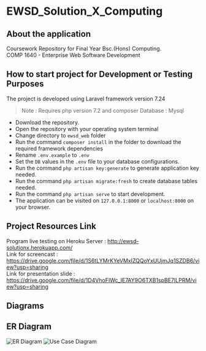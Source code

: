 # EWSD_Solution_X_Computing
## About the application
Coursework Repository for Final Year Bsc.(Hons) Computing.<br>
COMP 1640 - Enterprise Web Software Development
 
## How to start project for Development or Testing Purposes
 The project is developed using Laravel framework version 7.24 
 > Note : Requires php version 7.2 and composer
 > Database : Mysql <br>
 - Download the repository.
 - Open the repository with your operating system terminal
 - Change directory to `ewsd_web` folder
 - Run the command `composer install` in the folder to download the required framework dependencies
 - Rename `.env.example` to `.env`
 - Set the `DB` values in the `.env` file to your database configurations.
 - Run the command `php artisan key:generate` to generate application key needed.
 - Run the command `php artisan migrate:fresh` to create database tables needed.
 - Run the command `php artisan serve` to start development.
 - The application can be visited on `127.0.0.1:8000` or `localhost:8000` on your browser. 
 
## Project Resources Link 
Program live testing on Heroku Server : http://ewsd-solutionx.herokuapp.com/  
Link for screencast : https://drive.google.com/file/d/1S6tLYMrKYeVMxIZQQoYxUUjmJq1SZDB6/view?usp=sharing  
Link for presentation slide : https://drive.google.com/file/d/1D4VhoFIWc_IE7AY9O6TXB1spBE7ILPRM/view?usp=sharing  

## Diagrams 
## ER Diagram 
![ER Diagram](https://github.com/phonemyatkhine/EWSD_Solution_X_Computing/blob/master/ER%20Diagram.jpg)
![Use Case Diagram](https://github.com/phonemyatkhine/EWSD_Solution_X_Computing/blob/master/Use%20Case%20Diagram.jpg)
